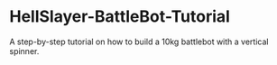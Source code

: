 # HellSlayer-BattleBot-Tutorial
A step-by-step tutorial on how to build a 10kg battlebot with a vertical spinner.
